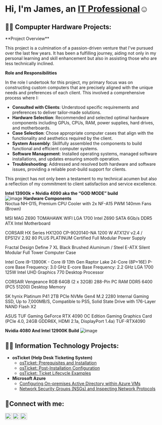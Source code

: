 <h1>Hi, I'm James, an <a href="https//linkedin.com/in/james-t-b75a081a8">IT Professional</a>☺</h1>

<h2>👨‍💻 Compupter Hardware Projects:</h2>
**Project Overview**

This project is a culmination of a passion-driven venture that I've pursued over the last few years. It has been a fulfilling journey, aiding not only in my personal learning and skill enhancement but also in assisting those who are less technically inclined.

**Role and Responsibilities**

In the role I undertook for this project, my primary focus was on constructing custom computers that are precisely aligned with the unique needs and preferences of each client. This involved a comprehensive process where I:

- **Consulted with Clients**: Understood specific requirements and preferences to deliver tailor-made solutions.
- **Hardware Selection**: Recommended and selected optimal hardware components including GPUs, CPUs, RAM, power supplies, hard drives, and motherboards.
- **Case Selection**: Chose appropriate computer cases that align with the functionality and aesthetics required by the client.
- **System Assembly**: Skillfully assembled the components to build functional and efficient computer systems.
- **Software Management**: Installed operating systems, managed software installations, and updates ensuring smooth operation.
- **Troubleshooting**: Addressed and resolved both hardware and software issues, providing a reliable post-build support for clients.

This project has not only been a testament to my technical acumen but also a reflection of my commitment to client satisfaction and service excellence.


**Intel 13900k + Nvidia 4090 aka the “GOD MODE” build**  
![image](https://github.com/JTTHEITGUY/JTTHEITGUY/assets/142637996/cf267283-a62f-4e3d-8415-39e60633bc7a)
**Hardware Components**  
Noctua NH-D15, Premium CPU Cooler with 2x NF-A15 PWM 140mm Fans (Brown)

MSI MAG Z690 TOMAHAWK WIFI LGA 1700 Intel Z690 SATA 6Gb/s DDR5 ATX Intel Motherboard

CORSAIR HX Series HX1200 CP-9020140-NA 1200 W ATX12V v2.4 / EPS12V 2.92 80 PLUS PLATINUM Certified Full Modular Power Supply

Fractal Design Define 7 XL Black Brushed Aluminum / Steel E-ATX Silent Modular Full Tower Computer Case

Intel Core i9-13900K - Core i9 13th Gen Raptor Lake 24-Core (8P+16E) P-core Base Frequency: 3.0 GHz E-core Base Frequency: 2.2 GHz LGA 1700 125W Intel UHD Graphics 770 Desktop Processor  

CORSAIR Vengeance RGB 64GB (2 x 32GB) 288-Pin PC RAM DDR5 6400 (PC5 51200) Desktop Memory

SK hynix Platinum P41 2TB PCIe NVMe Gen4 M.2 2280 Internal Gaming SSD, Up to 7,000MB/S, Compatible to PS5, Solid State Drive with 176-Layer NAND Flash X2

ASUS TUF Gaming GeForce RTX 4090 OC Edition Gaming Graphics Card (PCIe 4.0, 24GB GDDR6X, HDMI 2.1a, DisplayPort 1.4a) TUF-RTX4090

**Nvidia 4080 And Intel 12900K Build** ![image](https://github.com/JTTHEITGUY/JTTHEITGUY/assets/142637996/de9a6099-bd8b-4742-80e0-bae469febe70)





<h2>👨‍💻 Information Technology Projects:</h2>

- <b>osTicket (Help Desk Ticketing System)</b>
  - [osTicket: Prerequisites and Installation](https://github.com/JTTHEITGUY/osticket-prereqs)
  - [osTicket: Post-Installation Configuration](https://github.com/JTTHEITGUY/post-install-config)
  - [osTicket: Ticket Lifecycle Examples](https://github.com/JTTHEITGUY/ticket-lifecycle)
- <b>Microsoft Azure</b>
  - [Configuring On-premises Active Directory within Azure VMs](https://github.com/JTTHEITGUY/configure-ad)
  - [Network Security Groups (NSGs) and Inspecting Network Protocols](https://github.com/JTTHEITGUY/azure-network-protocols)

<h2>🤳Connect with me:</h2>

[<img align="left" alt="Josh | Twitter" width="22px" src="https://cdn.jsdelivr.net/npm/simple-icons@v3/icons/twitter.svg" />][twitter]
[<img align="left" alt="Josh | LinkedIn" width="22px" src="https://cdn.jsdelivr.net/npm/simple-icons@v3/icons/linkedin.svg" />][linkedin]
[<img align="left" alt="Josh | Instagram" width="22px" src="https://cdn.jsdelivr.net/npm/simple-icons@v3/icons/instagram.svg" />][instagram]

[twitter]: https://twitter.com/
[instagram]: https://www.instagram.com/
[linkedin]: https://linkedin.com/in/
